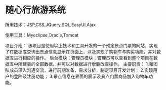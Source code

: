 # 随心行旅游系统

  所用技术：JSP,CSS,JQuery,SQL,EasyUI,Ajax

  使用工具：Myeclipse,Oracle,Tomcat

  项目介绍：
    该项目是使用以上技术和工具开发的一个预定景点门票的网站，实现了在数据库查询出景点信息显示在页面上，以及实现了购物车与购买功能，并对数据库进行相应的操作。
   后台模块：管理员模块；管理员可以查看到整个项目在数据库中所建表的全部数据，并可以对数据进行增删改查操作。
  主要职责：
    1.和团队成员深入沟通交流，进行前期准备，需求分析，制定项目开发计划；
    2.实现用户的登陆及注册功能；
    3.景点信息在界面的展示及景点门票商品加入购物车功能。
